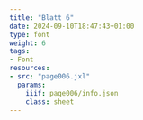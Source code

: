 ```yaml
---
title: "Blatt 6"
date: 2024-09-10T18:47:43+01:00
type: font
weight: 6
tags:
- Font
resources:
- src: "page006.jxl"
  params:
    iiif: page006/info.json
    class: sheet
---
```


